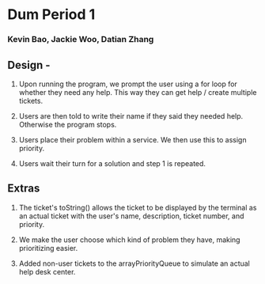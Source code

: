 # Dum Period 1
### Kevin Bao, Jackie Woo, Datian Zhang

## Design -

1) Upon running the program, we prompt the user using a for loop for whether they need any help. This way they can get help / create multiple tickets. 

2) Users are then told to write their name if they said they needed help. Otherwise the program stops. 

3) Users place their problem within a service. We then use this to assign priority.

4) Users wait their turn for a solution and step 1 is repeated.


## Extras
1) The ticket's toString() allows the ticket to be displayed by the terminal as an actual ticket with the user's name, description, ticket number, and priority.

2) We make the user choose which kind of problem they have, making prioritizing easier.

3) Added non-user tickets to the arrayPriorityQueue to simulate an actual help desk center.
